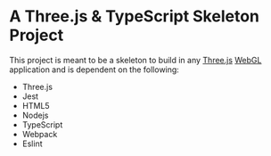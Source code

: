 # A Three.js & TypeScript Skeleton Project

This project is meant to be a skeleton to build in any [Three.js](https://threejs.org) [WebGL](https://en.wikipedia.org/wiki/WebGL) application and is dependent on the following:

- Three.js 
- Jest 
- HTML5 
- Nodejs 
- TypeScript 
- Webpack 
- Eslint
